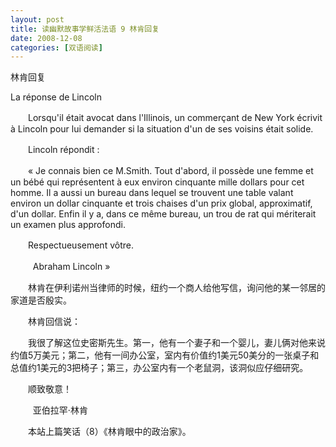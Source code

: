 ```yaml
---
layout: post
title: 读幽默故事学鲜活法语 9 林肯回复
date: 2008-12-08
categories: [双语阅读]  
---
```


林肯回复

La réponse de Lincoln





　　Lorsqu'il était avocat dans l'Illinois, un commerçant de New York écrivit à Lincoln pour lui demander si la situation d'un de ses voisins était solide.

　　Lincoln répondit :

　　« Je connais bien ce M.Smith. Tout d'abord, il possède une femme et un bébé qui représentent à eux environ cinquante mille dollars pour cet homme. Il a aussi un bureau dans lequel se trouvent une table valant environ un dollar cinquante et trois chaises d'un prix global, approximatif, d'un dollar. Enfin il y a, dans ce même bureau, un trou de rat qui mériterait un examen plus approfondi.

　　Respectueusement vôtre.

　 　 Abraham Lincoln »



　　林肯在伊利诺州当律师的时候，纽约一个商人给他写信，询问他的某一邻居的家道是否殷实。

　　林肯回信说：

　　我很了解这位史密斯先生。第一，他有一个妻子和一个婴儿，妻儿俩对他来说约值5万美元；第二，他有一间办公室，室内有价值约1美元50美分的一张桌子和总值约1美元的3把椅子；第三，办公室内有一个老鼠洞，该洞似应仔细研究。

　　顺致敬意！

　 　 亚伯拉罕·林肯

　　本站上篇笑话（8）《林肯眼中的政治家》。
